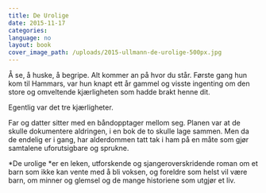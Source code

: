 ```yaml
---
title: De Urolige
date: 2015-11-17
categories:
language: no
layout: book
cover_image_path: /uploads/2015-ullmann-de-urolige-500px.jpg
---
```


&Aring; se, &aring; huske, &aring; begripe. Alt kommer an p&aring; hvor du st&aring;r. F&oslash;rste gang hun kom til Hammars, var hun knapt ett &aring;r gammel og visste ingenting om den store og omveltende kj&aelig;rligheten som hadde brakt henne dit.

<u></u>

<u></u>

Egentlig var det tre kj&aelig;rligheter.

<u></u>

<u></u>

Far og datter sitter med en b&aring;ndopptager mellom seg. Planen var at de skulle dokumentere aldringen, i en bok de to skulle lage sammen. Men da de endelig er i gang, har alderdommen tatt tak i ham p&aring; en m&aring;te som gj&oslash;r samtalene uforutsigbare og sprukne.

<u></u>

<u></u>

<u></u>

*De urolige&nbsp;*er en leken, utforskende og sjangeroverskridende roman om et barn som ikke kan vente med &aring; bli voksen, og foreldre som helst vil v&aelig;re barn, om minner og glemsel og de mange historiene som utgj&oslash;r et liv.

<u></u>

<u></u>